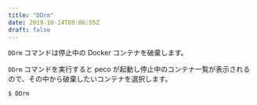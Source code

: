 ```yaml
---
title: "DDrm"
date: 2019-10-14T09:06:55Z
draft: false
---
```


``DDrm`` コマンドは停止中の Docker コンテナを破棄します。

``DDrm`` コマンドを実行すると peco が起動し停止中のコンテナ一覧が表示されるので、その中から破棄したいコンテナを選択します。

```bash
$ DDrm
```

